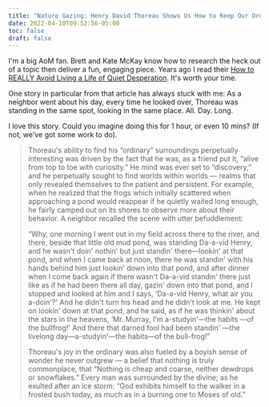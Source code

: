 ```yaml
---
title: "Nature Gazing: Henry David Thoreau Shows Us How to Keep Our Ordinary Surroundings Perpetually Interesting"
date: 2022-04-10T09:52:56-05:00
toc: false
draft: false
---
```


I'm a big AoM fan. Brett and Kate McKay know how to research the heck out of a topic then deliver a fun, engaging piece. Years ago I read their [How to REALLY Avoid Living a Life of Quiet Desperation](https://www.artofmanliness.com/character/advice/really-avoid-living-life-quiet-desperation/). It's worth your time.

<!--more-->

One story in particular from that article has always stuck with me: As a neighbor went about his day, every time he looked over, Thoreau was standing in the same spot, looking in the same place. All. Day. Long.

I love this story. Could you imagine doing this for 1 hour, or even 10 mins? (If not, we've got some work to do).

> Thoreau's ability to find his “ordinary” surroundings perpetually interesting was driven by the fact that he was, as a friend put it, “alive from top to toe with curiosity.” He mind was ever set to “discovery,” and he perpetually sought to find worlds within worlds — realms that only revealed themselves to the patient and persistent. For example, when he realized that the frogs which initially scattered when approaching a pond would reappear if he quietly waited long enough, he fairly camped out on its shores to observe more about their behavior. A neighbor recalled the scene with utter befuddlement:
>
> “Why, one morning I went out in my field across there to the river, and there, beside that little old mud pond, was standing Da-a-vid Henry, and he wasn't doin' nothin' but just standin' there—lookin' at that pond, and when I came back at noon, there he was standin' with his hands behind him just lookin' down into that pond, and after dinner when I come back again if there wasn't Da-a-vid standin' there just like as if he had been there all day, gazin' down into that pond, and I stopped and looked at him and I says, ‘Da-a-vid Henry, what air you a-doin'?' And he didn't turn his head and he didn't look at me. He kept on lookin' down at that pond, and he said, as if he was thinkin' about the stars in the heavens, ‘Mr. Murray, I'm a-studyin'—the habits —of the bullfrog!' And there that darned fool had been standin' —the livelong day—a-studyin'—the habits—of the bull-frog!”
>
> Thoreau's joy in the ordinary was also fueled by a boyish sense of wonder he never outgrew — a belief that nothing is truly commonplace, that “Nothing is cheap and coarse, neither dewdrops or snowflakes.” Every man was surrounded by the divine; as he exulted after an ice storm: “God exhibits himself to the walker in a frosted bush today, as much as in a burning one to Moses of old.”
